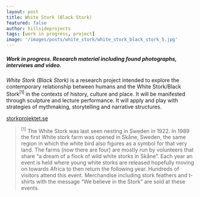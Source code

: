 ```yaml
---
layout: post
title: White Stork (Black Stork)
featured: false
author: hillsideprojects
tags: [work in progress, project]
image: '/images/posts/white_stork/white_stork_black_stork_5.jpg'
---
```


##### Work in progress. Research material including found photographs, interviews and video.

_White Stork (Black Stork)_ is a research project intended to explore the contemporary relationship between humans and the White Stork/Black Stork<sup>[1]</sup> in the contexts of history, culture and place. It will be manifested through sculpture and lecture performance. It will apply and play with strategies of mythmaking, storytelling and narrative structures.

[storkprojektet.se](http://www.storkprojektet.se/)

> <sup>[1]</sup> The White Stork was last seen nesting in Sweden in 1922. In 1989 the first White stork farm was opened in Skåne, Sweden, the same region in which the white bird also figures as a symbol for that very land. The farms (now there are four) are mostly run by volunteers that share “a dream of a flock of wild white storks in Skåne”. Each year an event is held where young white storks are released hopefully moving on towards Africa to then return the following year. Hundreds of visitors attend this event. Merchandise including stork feathers and t-shirts with the message “We believe in the Stork” are sold at these events.
